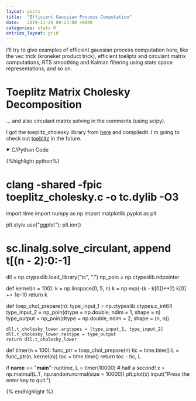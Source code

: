 ```yaml
---
layout: posts
title:  "Efficient Gaussian Process Computation"
date:   2019-11-26 00:23:00 +0000
categories: stats R
entries_layout: grid
---
```


I'll try to give examples of efficient gaussian process computation here, like the vec trick (kroneker product trick), efficient toeliptz and circulant matrix computations, RTS smoothing and Kalman filtering using state space representations, and so on.

# Toeplitz Matrix Cholesky Decomposition

... and also circulant matrix solving in the comments (using scipy).

I got the toeplitz_cholesky library from [here](https://people.sc.fsu.edu/~jburkardt/c_src/toeplitz_cholesky/toeplitz_cholesky.html) and compiledit. I'm going to check out [toeblitz](https://mloss.org/revision/view/1639/) in the future.

<details open>
<summary> C/Python Code </summary>
 
{%highlight python%}


# clang -shared -fpic toeplitz_cholesky.c -o tc.dylib -O3

import time
import numpy as np
import matplotlib.pyplot as plt

plt.style.use("ggplot"); plt.ion()
# sc.linalg.solve_circulant, append t[(n - 2):0:-1]

dll = np.ctypeslib.load_library("tc", ".")
np_poin = np.ctypeslib.ndpointer

def kernel(n = 100):
	k = np.linspace(0, 5, n)
	k = np.exp(-(k - k[0])**2)
	k[0] += 1e-10
	return k

def toep_chol_prepare(n):
	type_input_1 = np.ctypeslib.ctypes.c_int64
	type_input_2 = np_poin(dtype = np.double, ndim = 1, shape = n)
	type_output = np_poin(dtype = np.double, ndim = 2, shape = (n, n))

	dll.t_cholesky_lower.argtypes = [type_input_1, type_input_2]
	dll.t_cholesky_lower.restype = type_output
	return dll.t_cholesky_lower

def timer(n = 100):
	func_ptr = toep_chol_prepare(n)
	tic = time.time()
	L = func_ptr(n, kernel(n))
	toc = time.time()
	return toc - tic, L

if __name__ == "__main__":
	runtime, L = timer(10000) # half a second!
	x = np.matmul(L.T, np.random.normal(size = 10000))
	plt.plot(x)
	input("Press the enter key to quit.")

{% endhighlight %}
 
</details>
